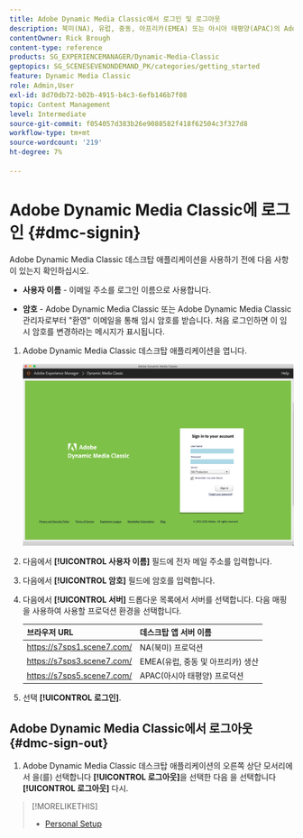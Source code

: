 ```yaml
---
title: Adobe Dynamic Media Classic에서 로그인 및 로그아웃
description: 북미(NA), 유럽, 중동, 아프리카(EMEA) 또는 아시아 태평양(APAC)의 Adobe Dynamic Media Classic에서 로그아웃하고 프로덕션 환경 서버에 연결하는 방법에 대해 알아봅니다.
contentOwner: Rick Brough
content-type: reference
products: SG_EXPERIENCEMANAGER/Dynamic-Media-Classic
geptopics: SG_SCENESEVENONDEMAND_PK/categories/getting_started
feature: Dynamic Media Classic
role: Admin,User
exl-id: 8d70db72-b02b-4915-b4c3-6efb146b7f08
topic: Content Management
level: Intermediate
source-git-commit: f054057d383b26e9088582f418f62504c3f327d8
workflow-type: tm+mt
source-wordcount: '219'
ht-degree: 7%

---
```


<!-- UPDATE THIS TOPIC AFTER DECEMBER 31, 2020!!!!! -->

# Adobe Dynamic Media Classic에 로그인 {#dmc-signin}

Adobe Dynamic Media Classic 데스크탑 애플리케이션을 사용하기 전에 다음 사항이 있는지 확인하십시오.

* **사용자 이름** - 이메일 주소를 로그인 이름으로 사용합니다.

* **암호** - Adobe Dynamic Media Classic 또는 Adobe Dynamic Media Classic 관리자로부터 &quot;환영&quot; 이메일을 통해 임시 암호를 받습니다. 처음 로그인하면 이 임시 암호를 변경하라는 메시지가 표시됩니다.

1. Adobe Dynamic Media Classic 데스크탑 애플리케이션을 엽니다.

   ![Adobe Dynamic Media Classic 로그인](/help/using/assets/dmclassic-login1.png)

1. 다음에서 **[!UICONTROL 사용자 이름]** 필드에 전자 메일 주소를 입력합니다.
1. 다음에서 **[!UICONTROL 암호]** 필드에 암호를 입력합니다.
1. 다음에서 **[!UICONTROL 서버]** 드롭다운 목록에서 서버를 선택합니다.
다음 매핑을 사용하여 사용할 프로덕션 환경을 선택합니다.

   | 브라우저 URL | 데스크탑 앱 서버 이름 |
   | --- | --- |
   | https://s7sps1.scene7.com/ | NA(북미) 프로덕션 |
   | https://s7sps3.scene7.com/ | EMEA(유럽, 중동 및 아프리카) 생산 |
   | https://s7sps5.scene7.com/ | APAC(아시아 태평양) 프로덕션 |

1. 선택 **[!UICONTROL 로그인]**.

## Adobe Dynamic Media Classic에서 로그아웃 {#dmc-sign-out}

1. Adobe Dynamic Media Classic 데스크탑 애플리케이션의 오른쪽 상단 모서리에서 을(를) 선택합니다 **[!UICONTROL 로그아웃]**&#x200B;을 선택한 다음 을 선택합니다 **[!UICONTROL 로그아웃]** 다시.

>[!MORELIKETHIS]
>
>* [Personal Setup](personal-setup.md#personal_setup)
